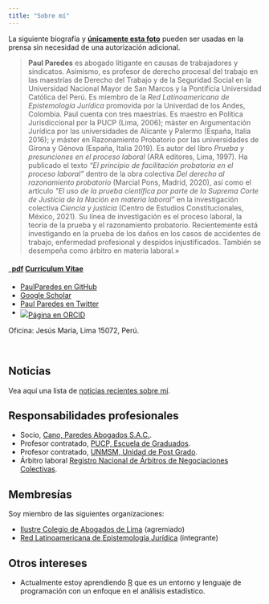 ```yaml
---
title: "Sobre mí"
---
```


La siguiente biografía y [**únicamente esta foto**](/img/DSC_5404_ppp.jpg) pueden ser usadas en la prensa sin necesidad de una autorización adicional.

>**Paul Paredes** es abogado litigante en causas de trabajadores y sindicatos. Asimismo, es profesor de derecho procesal del trabajo en las maestrías de Derecho del Trabajo y de la Seguridad Social en la Universidad Nacional Mayor de San Marcos y la Pontificia Universidad Católica del Perú. Es miembro de la *Red Latinoamericana de Epistemología Jurídica* promovida por la Univerdad de los Andes, Colombia. Paul cuenta con tres maestrías. Es maestro en Política Jurisdiccional por la PUCP (Lima, 2006); máster en Argumentación Jurídica por las universidades de Alicante y Palermo (España, Italia 2016); y máster en Razonamiento Probatorio por las universidades de Girona y Génova (España, Italia 2019). Es autor del libro *Prueba y presunciones en el proceso laboral* (ARA editores, Lima, 1997). Ha publicado el texto *“El principio de facilitación probatoria en el proceso laboral”* dentro de la obra colectiva *Del derecho al razonamiento probatorio* (Marcial Pons, Madrid, 2020), así como el artículo *"El uso de la prueba científica por parte de la Suprema Corte de Justicia de la Nación en materia laboral"* en la investigación colectiva *Ciencia y justicia* (Centro de Estudios Constitucionales, México, 2021). Su línea de investigación es el proceso laboral, la teoría de la prueba y el razonamiento probatorio. Recientemente está investigando en la prueba de los daños en los casos de accidentes de trabajo, enfermedad profesional y despidos injustificados. También se desempeña como árbitro en materia laboral.»

<h4><a href="https://paulparedes.github.io/materiales/paulparedes-cv-noviembre-2023.pdf" class="badge badge-small"><i class="fa fa-file-pdf-o"></i>&nbsp;&nbsp;pdf</a> <a href="https://paulparedes.github.io/materiales/paulparedes-cv-noviembre-2023.pdf">Curriculum Vitae</a> &nbsp; </h4>

<ul class="fa-ul">
  <li><a href="https://github.com/paulparedes"><i class="fa-li fa fa-github-alt" style="padding-top:3px;"></i>PaulParedes en GitHub</a></li>
  <li><a href="https://scholar.google.com/citations?user=6Uw7AQcAAAAJ"><i class="fa-li ai ai-google-scholar" style="padding-top:3px;"></i>Google Scholar</a></li>
  <li><a href="https://twitter.com/Paul_Paredes"><i class="fa-li fa fa-twitter" style="padding-top:3px;"></i>Paul Paredes en Twitter</a></li>
  <li><a href="https://orcid.org/0000-0002-6813-9813" target="orcid.widget" rel="me noopener noreferrer" style="vertical-align:top;"><img src="https://orcid.org/sites/default/files/images/orcid_16x16.png" style="padding-top:3px;"></i>Página en ORCID</a></li>
</ul>

Oficina: Jesús María, Lima 15072, Perú.

&nbsp;

## Noticias

Vea aquí una lista de [noticias recientes sobre mí](/in-the-news/).

## Responsabilidades profesionales

  * Socio, [Cano, Paredes Abogados S.A.C.](https://canoparedes.com.pe).
  * Profesor contratado, [PUCP, Escuela de Graduados](https://posgrado.pucp.edu.pe/).
  * Profesor contratado, [UNMSM, Unidad de Post Grado](https://posgrado.unmsm.edu.pe/).
  * Árbitro laboral [Registro Nacional de Árbitros de Negociaciones Colectivas](http://www2.trabajo.gob.pe/el-ministerio-2/sector-trabajo/direccion-general-de-trabajo/registro-nacional-de-arbitros-de-negociaciones-colectivas/).
  
## Membresías

Soy miembro de las siguientes organizaciones:

  * [Ilustre Colegio de Abogados de Lima](https://www.cal.org.pe/v1/) (agremiado)
  * [Red Latinoamericana de Epistemología Jurídica](https://cienciassociales.uniandes.edu.co/red-epistemologia/) (integrante)

## Otros intereses

 * Actualmente estoy aprendiendo [R](https://www.r-project.org/) que es un entorno y lenguaje de programación con un enfoque en el análisis estadístico. 

